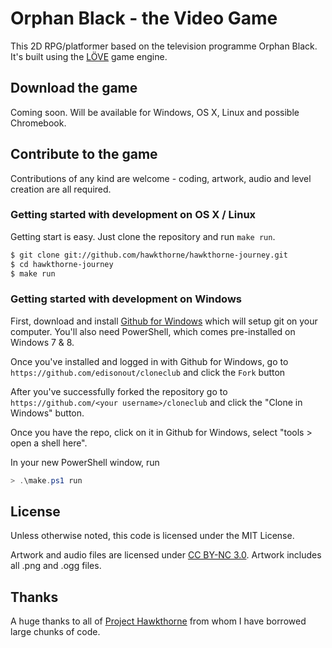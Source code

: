 # Orphan Black - the Video Game

This 2D RPG/platformer based on the television programme Orphan Black. It's built using the [LÖVE](https://love2d.org/) game engine.

## Download the game

Coming soon. Will be available for Windows, OS X, Linux and possible Chromebook.

## Contribute to the game

Contributions of any kind are welcome - coding, artwork, audio and level creation are all required.

### Getting started with development on OS X / Linux

Getting start is easy. Just clone the repository and run `make run`.

```bash
$ git clone git://github.com/hawkthorne/hawkthorne-journey.git
$ cd hawkthorne-journey
$ make run
```

### Getting started with development on Windows

First, download and install [Github for Windows](http://windows.github.com/) which will setup git on your computer. You'll also need PowerShell, which comes pre-installed on Windows 7 & 8.

Once you've installed and logged in with Github for Windows, go to `https://github.com/edisonout/cloneclub` and click the `Fork` button

After you've successfully forked the repository go to `https://github.com/<your username>/cloneclub` and click the "Clone in Windows" button.

Once you have the repo, click on it in Github for Windows, select "tools > open a shell here".

In your new PowerShell window, run

```powershell
> .\make.ps1 run
```

## License

Unless otherwise noted, this code is licensed under the MIT License.

Artwork and audio files are licensed under [CC BY-NC 3.0](http://creativecommons.org/licenses/by-nc/3.0/). Artwork includes all .png and .ogg files.

## Thanks

A huge thanks to all of [Project Hawkthorne](http://projecthawkthorne.com) from whom I have borrowed large chunks of code. 

